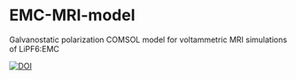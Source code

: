 # EMC-MRI-model
Galvanostatic polarization COMSOL model for voltammetric MRI simulations of LiPF6:EMC

[![DOI](https://zenodo.org/badge/368245662.svg)](https://zenodo.org/badge/latestdoi/368245662)
